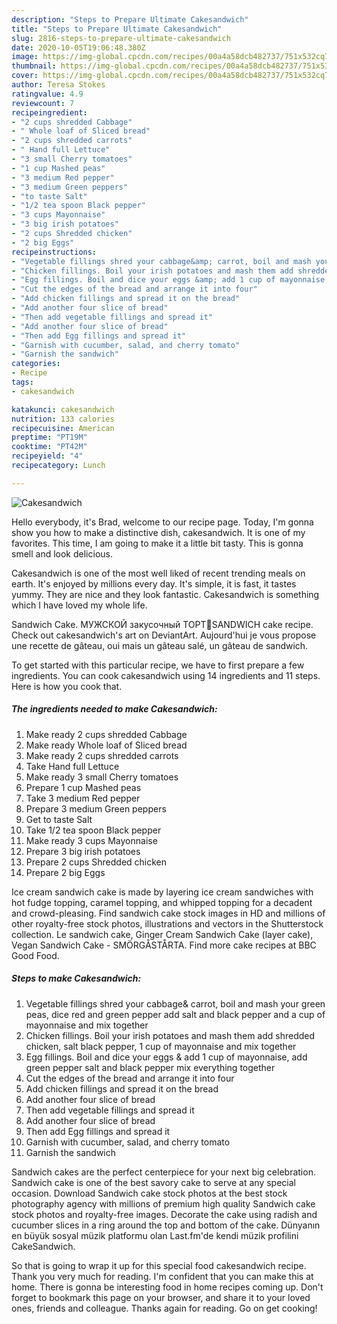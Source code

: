 ```yaml
---
description: "Steps to Prepare Ultimate Cakesandwich"
title: "Steps to Prepare Ultimate Cakesandwich"
slug: 2816-steps-to-prepare-ultimate-cakesandwich
date: 2020-10-05T19:06:48.380Z
image: https://img-global.cpcdn.com/recipes/00a4a58dcb482737/751x532cq70/cakesandwich-recipe-main-photo.jpg
thumbnail: https://img-global.cpcdn.com/recipes/00a4a58dcb482737/751x532cq70/cakesandwich-recipe-main-photo.jpg
cover: https://img-global.cpcdn.com/recipes/00a4a58dcb482737/751x532cq70/cakesandwich-recipe-main-photo.jpg
author: Teresa Stokes
ratingvalue: 4.9
reviewcount: 7
recipeingredient:
- "2 cups shredded Cabbage"
- " Whole loaf of Sliced bread"
- "2 cups shredded carrots"
- " Hand full Lettuce"
- "3 small Cherry tomatoes"
- "1 cup Mashed peas"
- "3 medium Red pepper"
- "3 medium Green peppers"
- "to taste Salt"
- "1/2 tea spoon Black pepper"
- "3 cups Mayonnaise"
- "3 big irish potatoes"
- "2 cups Shredded chicken"
- "2 big Eggs"
recipeinstructions:
- "Vegetable fillings shred your cabbage&amp; carrot, boil and mash your green peas, dice red and green pepper add salt and black pepper and a cup of mayonnaise and mix together"
- "Chicken fillings. Boil your irish potatoes and mash them add shredded chicken, salt black pepper, 1 cup of mayonnaise and mix together"
- "Egg fillings. Boil and dice your eggs &amp; add 1 cup of mayonnaise, add green pepper salt and black pepper mix everything together"
- "Cut the edges of the bread and arrange it into four"
- "Add chicken fillings and spread it on the bread"
- "Add another four slice of bread"
- "Then add vegetable fillings and spread it"
- "Add another four slice of bread"
- "Then add Egg fillings and spread it"
- "Garnish with cucumber, salad, and cherry tomato"
- "Garnish the sandwich"
categories:
- Recipe
tags:
- cakesandwich

katakunci: cakesandwich 
nutrition: 133 calories
recipecuisine: American
preptime: "PT19M"
cooktime: "PT42M"
recipeyield: "4"
recipecategory: Lunch

---
```



![Cakesandwich](https://img-global.cpcdn.com/recipes/00a4a58dcb482737/751x532cq70/cakesandwich-recipe-main-photo.jpg)

Hello everybody, it's Brad, welcome to our recipe page. Today, I'm gonna show you how to make a distinctive dish, cakesandwich. It is one of my favorites. This time, I am going to make it a little bit tasty. This is gonna smell and look delicious.

Cakesandwich is one of the most well liked of recent trending meals on earth. It's enjoyed by millions every day. It's simple, it is fast, it tastes yummy. They are nice and they look fantastic. Cakesandwich is something which I have loved my whole life.

Sandwich Cake. МУЖСКОЙ закусочный ТОРТ🍔SANDWICH cake recipe. Check out cakesandwich&#39;s art on DeviantArt. Aujourd&#39;hui je vous propose une recette de gâteau, oui mais un gâteau salé, un gâteau de sandwich.


To get started with this particular recipe, we have to first prepare a few ingredients. You can cook cakesandwich using 14 ingredients and 11 steps. Here is how you cook that.

<!--inarticleads1-->

##### The ingredients needed to make Cakesandwich:

1. Make ready 2 cups shredded Cabbage
1. Make ready  Whole loaf of Sliced bread
1. Make ready 2 cups shredded carrots
1. Take  Hand full Lettuce
1. Make ready 3 small Cherry tomatoes
1. Prepare 1 cup Mashed peas
1. Take 3 medium Red pepper
1. Prepare 3 medium Green peppers
1. Get to taste Salt
1. Take 1/2 tea spoon Black pepper
1. Make ready 3 cups Mayonnaise
1. Prepare 3 big irish potatoes
1. Prepare 2 cups Shredded chicken
1. Prepare 2 big Eggs


Ice cream sandwich cake is made by layering ice cream sandwiches with hot fudge topping, caramel topping, and whipped topping for a decadent and crowd-pleasing. Find sandwich cake stock images in HD and millions of other royalty-free stock photos, illustrations and vectors in the Shutterstock collection. Le sandwich cake, Ginger Cream Sandwich Cake (layer cake), Vegan Sandwich Cake - SMÖRGÅSTÅRTA. Find more cake recipes at BBC Good Food. 

<!--inarticleads2-->

##### Steps to make Cakesandwich:

1. Vegetable fillings shred your cabbage&amp; carrot, boil and mash your green peas, dice red and green pepper add salt and black pepper and a cup of mayonnaise and mix together
1. Chicken fillings. Boil your irish potatoes and mash them add shredded chicken, salt black pepper, 1 cup of mayonnaise and mix together
1. Egg fillings. Boil and dice your eggs &amp; add 1 cup of mayonnaise, add green pepper salt and black pepper mix everything together
1. Cut the edges of the bread and arrange it into four
1. Add chicken fillings and spread it on the bread
1. Add another four slice of bread
1. Then add vegetable fillings and spread it
1. Add another four slice of bread
1. Then add Egg fillings and spread it
1. Garnish with cucumber, salad, and cherry tomato
1. Garnish the sandwich


Sandwich cakes are the perfect centerpiece for your next big celebration. Sandwich cake is one of the best savory cake to serve at any special occasion. Download Sandwich cake stock photos at the best stock photography agency with millions of premium high quality Sandwich cake stock photos and royalty-free images. Decorate the cake using radish and cucumber slices in a ring around the top and bottom of the cake. Dünyanın en büyük sosyal müzik platformu olan Last.fm&#39;de kendi müzik profilini CakeSandwich. 

So that is going to wrap it up for this special food cakesandwich recipe. Thank you very much for reading. I'm confident that you can make this at home. There is gonna be interesting food in home recipes coming up. Don't forget to bookmark this page on your browser, and share it to your loved ones, friends and colleague. Thanks again for reading. Go on get cooking!
